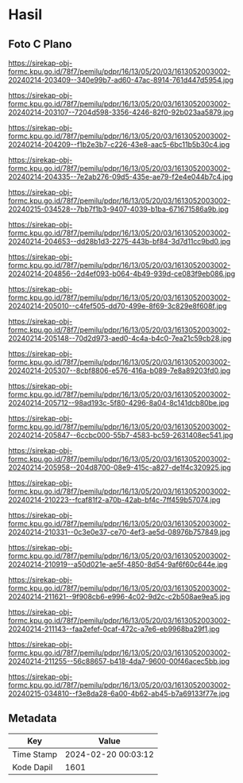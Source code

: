 # Hasil

## Foto C Plano

https://sirekap-obj-formc.kpu.go.id/78f7/pemilu/pdpr/16/13/05/20/03/1613052003002-20240214-203409--340e99b7-ad60-47ac-8914-761d447d5954.jpg

https://sirekap-obj-formc.kpu.go.id/78f7/pemilu/pdpr/16/13/05/20/03/1613052003002-20240214-203107--7204d598-3356-4246-82f0-92b023aa5879.jpg

https://sirekap-obj-formc.kpu.go.id/78f7/pemilu/pdpr/16/13/05/20/03/1613052003002-20240214-204209--f1b2e3b7-c226-43e8-aac5-6bc11b5b30c4.jpg

https://sirekap-obj-formc.kpu.go.id/78f7/pemilu/pdpr/16/13/05/20/03/1613052003002-20240214-204335--7e2ab276-09d5-435e-ae79-f2e4e044b7c4.jpg

https://sirekap-obj-formc.kpu.go.id/78f7/pemilu/pdpr/16/13/05/20/03/1613052003002-20240215-034528--7bb7f1b3-9407-4039-b1ba-671671586a9b.jpg

https://sirekap-obj-formc.kpu.go.id/78f7/pemilu/pdpr/16/13/05/20/03/1613052003002-20240214-204653--dd28b1d3-2275-443b-bf84-3d7d11cc9bd0.jpg

https://sirekap-obj-formc.kpu.go.id/78f7/pemilu/pdpr/16/13/05/20/03/1613052003002-20240214-204856--2d4ef093-b064-4b49-939d-ce083f9eb086.jpg

https://sirekap-obj-formc.kpu.go.id/78f7/pemilu/pdpr/16/13/05/20/03/1613052003002-20240214-205010--c4fef505-dd70-499e-8f69-3c829e8f608f.jpg

https://sirekap-obj-formc.kpu.go.id/78f7/pemilu/pdpr/16/13/05/20/03/1613052003002-20240214-205148--70d2d973-aed0-4c4a-b4c0-7ea21c59cb28.jpg

https://sirekap-obj-formc.kpu.go.id/78f7/pemilu/pdpr/16/13/05/20/03/1613052003002-20240214-205307--8cbf8806-e576-416a-b089-7e8a89203fd0.jpg

https://sirekap-obj-formc.kpu.go.id/78f7/pemilu/pdpr/16/13/05/20/03/1613052003002-20240214-205712--98ad193c-5f80-4296-8a04-8c141dcb80be.jpg

https://sirekap-obj-formc.kpu.go.id/78f7/pemilu/pdpr/16/13/05/20/03/1613052003002-20240214-205847--6ccbc000-55b7-4583-bc59-2631408ec541.jpg

https://sirekap-obj-formc.kpu.go.id/78f7/pemilu/pdpr/16/13/05/20/03/1613052003002-20240214-205958--204d8700-08e9-415c-a827-de1f4c320925.jpg

https://sirekap-obj-formc.kpu.go.id/78f7/pemilu/pdpr/16/13/05/20/03/1613052003002-20240214-210223--fcaf81f2-a70b-42ab-bf4c-7ff459b57074.jpg

https://sirekap-obj-formc.kpu.go.id/78f7/pemilu/pdpr/16/13/05/20/03/1613052003002-20240214-210331--0c3e0e37-ce70-4ef3-ae5d-08976b757849.jpg

https://sirekap-obj-formc.kpu.go.id/78f7/pemilu/pdpr/16/13/05/20/03/1613052003002-20240214-210919--a50d021e-ae5f-4850-8d54-9af6f60c644e.jpg

https://sirekap-obj-formc.kpu.go.id/78f7/pemilu/pdpr/16/13/05/20/03/1613052003002-20240214-211621--9f908cb6-e996-4c02-9d2c-c2b508ae9ea5.jpg

https://sirekap-obj-formc.kpu.go.id/78f7/pemilu/pdpr/16/13/05/20/03/1613052003002-20240214-211143--faa2efef-0caf-472c-a7e6-eb9968ba29f1.jpg

https://sirekap-obj-formc.kpu.go.id/78f7/pemilu/pdpr/16/13/05/20/03/1613052003002-20240214-211255--56c88657-b418-4da7-9600-00f46acec5bb.jpg

https://sirekap-obj-formc.kpu.go.id/78f7/pemilu/pdpr/16/13/05/20/03/1613052003002-20240215-034810--f3e8da28-6a00-4b62-ab45-b7a69133f77e.jpg


## Metadata

| Key        | Value               |
| ---------- | ------------------- |
| Time Stamp | 2024-02-20 00:03:12 |
| Kode Dapil | 1601                |



